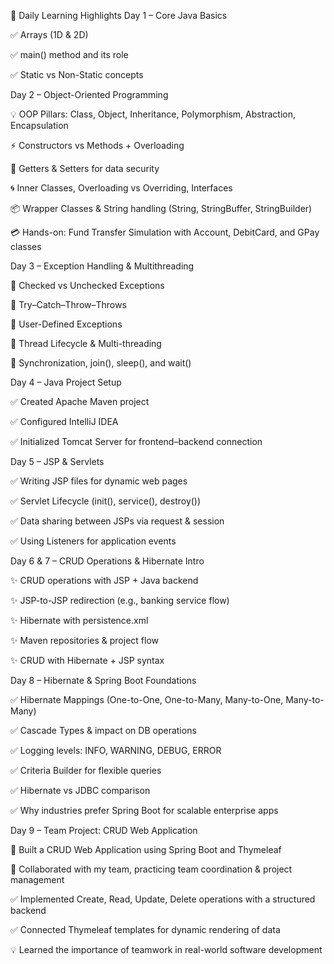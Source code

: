 📅 Daily Learning Highlights
Day 1 – Core Java Basics

✅ Arrays (1D & 2D)

✅ main() method and its role

✅ Static vs Non-Static concepts

Day 2 – Object-Oriented Programming

💡 OOP Pillars: Class, Object, Inheritance, Polymorphism, Abstraction, Encapsulation

⚡ Constructors vs Methods + Overloading

🔑 Getters & Setters for data security

🌀 Inner Classes, Overloading vs Overriding, Interfaces

📦 Wrapper Classes & String handling (String, StringBuffer, StringBuilder)

💳 Hands-on: Fund Transfer Simulation with Account, DebitCard, and GPay classes

Day 3 – Exception Handling & Multithreading

🔹 Checked vs Unchecked Exceptions

🔹 Try–Catch–Throw–Throws

🚨 User-Defined Exceptions

🔹 Thread Lifecycle & Multi-threading

🔹 Synchronization, join(), sleep(), and wait()

Day 4 – Java Project Setup

✅ Created Apache Maven project

✅ Configured IntelliJ IDEA

✅ Initialized Tomcat Server for frontend–backend connection

Day 5 – JSP & Servlets

✅ Writing JSP files for dynamic web pages

✅ Servlet Lifecycle (init(), service(), destroy())

✅ Data sharing between JSPs via request & session

✅ Using Listeners for application events

Day 6 & 7 – CRUD Operations & Hibernate Intro

✨ CRUD operations with JSP + Java backend

✨ JSP-to-JSP redirection (e.g., banking service flow)

✨ Hibernate with persistence.xml

✨ Maven repositories & project flow

✨ CRUD with Hibernate + JSP syntax

Day 8 – Hibernate & Spring Boot Foundations

✅ Hibernate Mappings (One-to-One, One-to-Many, Many-to-One, Many-to-Many)

✅ Cascade Types & impact on DB operations

✅ Logging levels: INFO, WARNING, DEBUG, ERROR

✅ Criteria Builder for flexible queries

✅ Hibernate vs JDBC comparison

✅ Why industries prefer Spring Boot for scalable enterprise apps

Day 9 – Team Project: CRUD Web Application

🚀 Built a CRUD Web Application using Spring Boot and Thymeleaf

👥 Collaborated with my team, practicing team coordination & project management

✅ Implemented Create, Read, Update, Delete operations with a structured backend

✅ Connected Thymeleaf templates for dynamic rendering of data

💡 Learned the importance of teamwork in real-world software development
